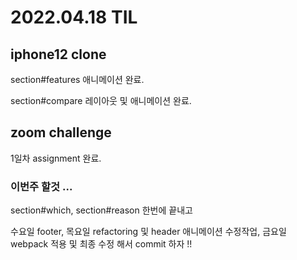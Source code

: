 # 2022.04.18 TIL

## iphone12 clone

section#features 애니메이션 완료.

section#compare 레이아웃 및 애니메이션 완료.

## zoom challenge 

1일차 assignment 완료.

### 이번주 할것 ... 

section#which, section#reason 한번에 끝내고 

수요일 footer, 목요일 refactoring 및 header 애니메이션 수정작업, 금요일 webpack 적용 및 최종 수정 해서 commit 하자 !! 
